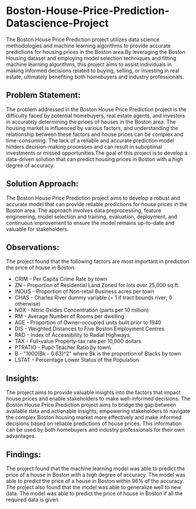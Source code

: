 # Boston-House-Price-Prediction-Datascience-Project
The Boston House Price Prediction project utilizes data science methodologies and machine learning algorithms to provide accurate predictions for housing prices in the Boston area.By leveraging the Boston Housing dataset and employing model selection techniques and fitting machine learning algorithms, this project aims to assist individuals in making informed decisions related to buying, selling, or investing in real estate, ultimately benefiting both homebuyers and industry professionals.
## Problem Statement:
The problem addressed in the Boston House Price Prediction project is the difficulty faced by potential homebuyers, real estate agents, and investors in accurately determining the prices of houses in the Boston area. The housing market is influenced by various factors, and understanding the relationship between these factors and house prices can be complex and time-consuming. The lack of a reliable and accurate prediction model hinders decision-making processes and can result in suboptimal investments or missed opportunities.The goal of this project is to develop a data-driven solution that can predict housing prices in Boston with a high degree of accuracy. 
## Solution Approach:
The Boston House Price Prediction project aims to develop a robust and accurate model that can provide reliable predictions for house prices in the Boston area. The approach involves data preprocessing, feature engineering, model selection and training, evaluation, deployment, and continuous improvement to ensure the model remains up-to-date and valuable for stakeholders.
## Observations:
The project found that the following factors are most important in prediction the price of house in Boston.
* CRIM - Per Capita Crime Rate by town
* ZN - Proportion of Residential Land Zoned for lots over 25,000 sq.ft.
* INDUS - Proportion of Non-retail Business acres per town
* CHAS - Charles River dummy variable (= 1 if tract bounds river; 0 otherwise)
* NOX - Nitric Oxides Concentration (parts per 10 million)
* RM - Average Number of Rooms per dwelling
* AGE - Proportion of Owner-occupied units built prior to 1940
* DIS - Weighted Distances to Five Boston Employment Centres
* RAD - Index of Accessibility to Radial Highways
* TAX - Full-value Property-tax rate per 10,000 dollars
* PTRATIO - Pupil-Teacher Ratio by town\
* B - "1000(Bk - 0.63)^2" where Bk is the proportion of Blacks by town
* LSTAT - Percentage Lower Status of the Population
## Insights:
The project aims to provide valuable insights into the factors that impact house prices and enable stakeholders to make well-informed decisions.  The Boston House Price Prediction project aims to bridge the gap between available data and actionable insights, empowering stakeholders to navigate the complex Boston housing market more effectively and make informed decisions based on reliable predictions of house prices. This information can be used by both homebuyers and industry professionals for their own advantages.
## Findings:
The project found that the machine learning model was able to predict the price of a house in Boston with a high degree of accuracy. The model was able to predict the price of a house in Boston within 96% of the accuracy. The project also found that the model was able to generalize well to new data. The model was able to predict the price of house in Boston if all the required data is given.

